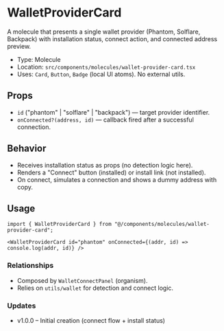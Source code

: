 # WalletProviderCard

A molecule that presents a single wallet provider (Phantom, Solflare, Backpack) with installation status, connect action, and connected address preview.

- Type: Molecule
- Location: `src/components/molecules/wallet-provider-card.tsx`
- Uses: `Card`, `Button`, `Badge` (local UI atoms). No external utils.

## Props
- `id` ("phantom" | "solflare" | "backpack") — target provider identifier.
- `onConnected?(address, id)` — callback fired after a successful connection.

## Behavior
- Receives installation status as props (no detection logic here).
- Renders a "Connect" button (installed) or install link (not installed).
- On connect, simulates a connection and shows a dummy address with copy.

## Usage
```tsx
import { WalletProviderCard } from "@/components/molecules/wallet-provider-card";

<WalletProviderCard id="phantom" onConnected={(addr, id) => console.log(addr, id)} />
```

### Relationships
- Composed by `WalletConnectPanel` (organism).
- Relies on `utils/wallet` for detection and connect logic.

### Updates
- v1.0.0 – Initial creation (connect flow + install status)
